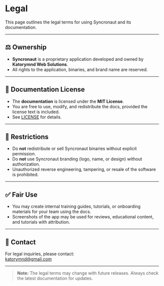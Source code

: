# Legal

This page outlines the legal terms for using Syncronaut and its documentation.

---

## ⚖️ Ownership
- **Syncronaut** is a proprietary application developed and owned by **Katorymnd Web Solutions**.  
- All rights to the application, binaries, and brand name are reserved.

---

## 📜 Documentation License
- The **documentation** is licensed under the **MIT License**.  
- You are free to use, modify, and redistribute the docs, provided the license text is included.  
- See [LICENSE](license.md) for details.

---

## 🚫 Restrictions
- Do **not** redistribute or sell Syncronaut binaries without explicit permission.  
- Do **not** use Syncronaut branding (logo, name, or design) without authorization.  
- Unauthorized reverse engineering, tampering, or resale of the software is prohibited.

---

## ✅ Fair Use
- You may create internal training guides, tutorials, or onboarding materials for your team using the docs.  
- Screenshots of the app may be used for reviews, educational content, and tutorials with attribution.  

---

## 📩 Contact
For legal inquiries, please contact:  
[katorymnd@gmail.com](mailto:katorymnd@gmail.com)

---

> **Note:** The legal terms may change with future releases. Always check the latest documentation for updates.
